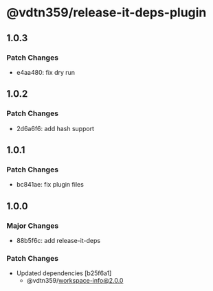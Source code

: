 # @vdtn359/release-it-deps-plugin

## 1.0.3

### Patch Changes

-   e4aa480: fix dry run

## 1.0.2

### Patch Changes

-   2d6a6f6: add hash support

## 1.0.1

### Patch Changes

-   bc841ae: fix plugin files

## 1.0.0

### Major Changes

-   88b5f6c: add release-it-deps

### Patch Changes

-   Updated dependencies [b25f6a1]
    -   @vdtn359/workspace-info@2.0.0
